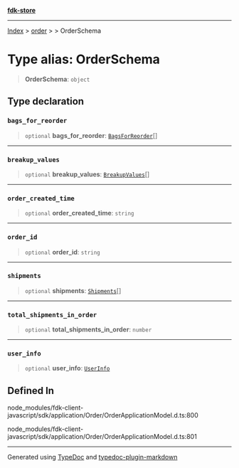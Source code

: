 [**fdk-store**](../../../README.md)
***

[Index](../../../API.md) > [order](../../README.md) > [<internal>](../README.md) > OrderSchema

# Type alias: OrderSchema

> **OrderSchema**: `object`

## Type declaration

### `bags_for_reorder`

> `optional` **bags\_for\_reorder**: [`BagsForReorder`](type-alias.BagsForReorder.md)[]

***

### `breakup_values`

> `optional` **breakup\_values**: [`BreakupValues`](type-alias.BreakupValues.md)[]

***

### `order_created_time`

> `optional` **order\_created\_time**: `string`

***

### `order_id`

> `optional` **order\_id**: `string`

***

### `shipments`

> `optional` **shipments**: [`Shipments`](type-alias.Shipments.md)[]

***

### `total_shipments_in_order`

> `optional` **total\_shipments\_in\_order**: `number`

***

### `user_info`

> `optional` **user\_info**: [`UserInfo`](type-alias.UserInfo.md)

## Defined In

node\_modules/fdk-client-javascript/sdk/application/Order/OrderApplicationModel.d.ts:800

node\_modules/fdk-client-javascript/sdk/application/Order/OrderApplicationModel.d.ts:801

***
Generated using [TypeDoc](https://typedoc.org/) and [typedoc-plugin-markdown](https://www.npmjs.com/package/typedoc-plugin-markdown)
